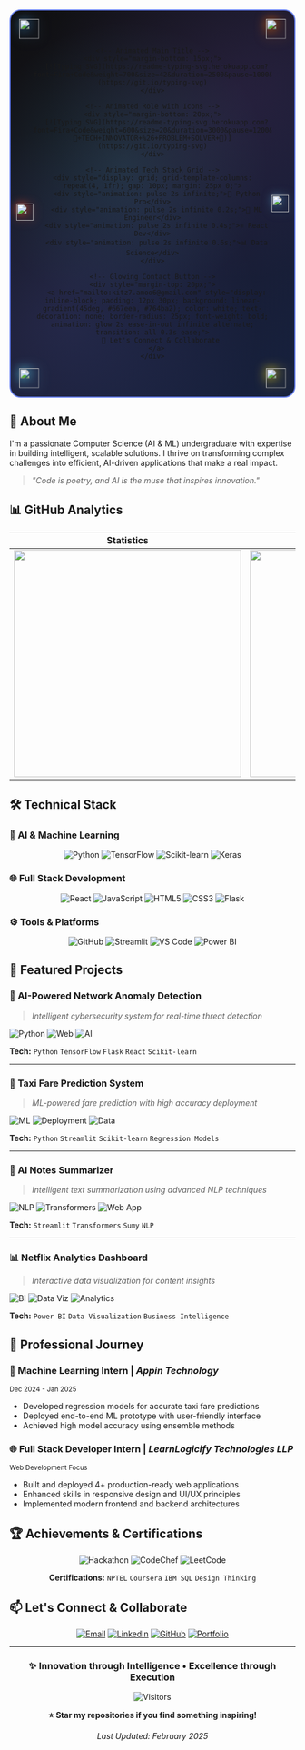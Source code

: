 <div align="center">

<!-- Advanced Animated Banner with Multiple Corner Icons -->
<div style="position: relative; padding: 50px 40px; background: linear-gradient(135deg, #0f0f0f 0%, #1a1a2e 50%, #16213e 100%); border-radius: 20px; border: 2px solid #667eea; position: relative; overflow: hidden;">

  <!-- Animated Background Pattern -->
  <div style="position: absolute; top: 0; left: 0; right: 0; bottom: 0; background: 
              radial-gradient(circle at 20% 80%, #667eea22 0%, transparent 50%),
              radial-gradient(circle at 80% 20%, #764ba222 0%, transparent 50%),
              radial-gradient(circle at 40% 40%, #4ECDC422 0%, transparent 50%); 
              animation: backgroundShift 8s ease-in-out infinite alternate;">
  </div>

  <!-- Corner Tech Icons with Different Animations -->
  <!-- Top Left - Python -->
  <div style="position: absolute; top: 15px; left: 15px; animation: bounce 2s ease-in-out infinite;">
    <img src="https://cdn.jsdelivr.net/gh/devicons/devicon/icons/python/python-original.svg" width="35" height="35" style="filter: drop-shadow(0 0 10px #3776AB);" />
  </div>
  
  <!-- Top Right - TensorFlow -->
  <div style="position: absolute; top: 15px; right: 15px; animation: bounce 2s ease-in-out infinite 0.5s;">
    <img src="https://cdn.jsdelivr.net/gh/devicons/devicon/icons/tensorflow/tensorflow-original.svg" width="35" height="35" style="filter: drop-shadow(0 0 10px #FF6F00);" />
  </div>
  
  <!-- Bottom Left - React -->
  <div style="position: absolute; bottom: 15px; left: 15px; animation: bounce 2s ease-in-out infinite 1s;">
    <img src="https://cdn.jsdelivr.net/gh/devicons/devicon/icons/react/react-original.svg" width="35" height="35" style="filter: drop-shadow(0 0 10px #61DAFB);" />
  </div>
  
  <!-- Bottom Right - JavaScript -->
  <div style="position: absolute; bottom: 15px; right: 15px; animation: bounce 2s ease-in-out infinite 1.5s;">
    <img src="https://cdn.jsdelivr.net/gh/devicons/devicon/icons/javascript/javascript-original.svg" width="35" height="35" style="filter: drop-shadow(0 0 10px #F7DF1E);" />
  </div>

  <!-- Additional Side Icons -->
  <!-- Middle Left - AI -->
  <div style="position: absolute; top: 50%; left: 10px; transform: translateY(-50%); animation: float 4s ease-in-out infinite;">
    <img src="https://cdn.jsdelivr.net/gh/devicons/devicon/icons/pytorch/pytorch-original.svg" width="30" height="30" style="filter: drop-shadow(0 0 8px #EE4C2C);" />
  </div>
  
  <!-- Middle Right - Database -->
  <div style="position: absolute; top: 50%; right: 10px; transform: translateY(-50%); animation: float 4s ease-in-out infinite 2s;">
    <img src="https://cdn.jsdelivr.net/gh/devicons/devicon/icons/mysql/mysql-original.svg" width="30" height="30" style="filter: drop-shadow(0 0 8px #4479A1);" />
  </div>

  <!-- Main Content -->
  <div style="position: relative; z-index: 2;">
    
    <!-- Animated Main Title -->
    <div style="margin-bottom: 15px;">
      [![Typing SVG](https://readme-typing-svg.herokuapp.com?font=Fira+Code&weight=700&size=42&duration=2500&pause=1000&color=667EEA&center=true&vCenter=true&width=650&lines=AMIRTHA+VARSHNI+M)](https://git.io/typing-svg)
    </div>

    <!-- Animated Role with Icons -->
    <div style="margin-bottom: 20px;">
      [![Typing SVG](https://readme-typing-svg.herokuapp.com?font=Fira+Code&weight=600&size=20&duration=3000&pause=1200&color=4ECDC4&center=true&vCenter=true&width=700&lines=✨+AI+%26+MACHINE+LEARNING+DEVELOPER+✨;⚡+FULL+STACK+ENGINEER+⚡;🚀+TECH+INNOVATOR+%26+PROBLEM+SOLVER+🚀)](https://git.io/typing-svg)
    </div>

    <!-- Animated Tech Stack Grid -->
    <div style="display: grid; grid-template-columns: repeat(4, 1fr); gap: 10px; margin: 25px 0;">
      <div style="animation: pulse 2s infinite;">🐍 Python Pro</div>
      <div style="animation: pulse 2s infinite 0.2s;">🤖 ML Engineer</div>
      <div style="animation: pulse 2s infinite 0.4s;">⚛️ React Dev</div>
      <div style="animation: pulse 2s infinite 0.6s;">📊 Data Science</div>
    </div>

    <!-- Glowing Contact Button -->
    <div style="margin-top: 20px;">
      <a href="mailto:kitz7.amoo6@gmail.com" style="display: inline-block; padding: 12px 30px; background: linear-gradient(45deg, #667eea, #764ba2); color: white; text-decoration: none; border-radius: 25px; font-weight: bold; animation: glow 2s ease-in-out infinite alternate; transition: all 0.3s ease;">
        📧 Let's Connect & Collaborate
      </a>
    </div>

  </div>

</div>

<!-- Advanced CSS Animations -->
<style>
  @keyframes bounce {
    0%, 100% { transform: translateY(0) scale(1); }
    50% { transform: translateY(-8px) scale(1.1); }
  }
  
  @keyframes float {
    0%, 100% { transform: translateY(0px) translateX(0px); }
    33% { transform: translateY(-5px) translateX(3px); }
    66% { transform: translateY(3px) translateX(-5px); }
  }
  
  @keyframes pulse {
    0%, 100% { opacity: 1; transform: scale(1); }
    50% { opacity: 0.8; transform: scale(1.05); }
  }
  
  @keyframes glow {
    0% { box-shadow: 0 0 5px #667eea, 0 0 10px #667eea; }
    100% { box-shadow: 0 0 15px #667eea, 0 0 30px #764ba2, 0 0 45px #4ECDC4; }
  }
  
  @keyframes backgroundShift {
    0% { background-position: 0% 0%; }
    100% { background-position: 100% 100%; }
  }
</style>

</div>

## 👋 About Me

I'm a passionate Computer Science (AI & ML) undergraduate with expertise in building intelligent, scalable solutions. I thrive on transforming complex challenges into efficient, AI-driven applications that make a real impact.

> *"Code is poetry, and AI is the muse that inspires innovation."*

## 📊 GitHub Analytics

<div align="center">

| **Statistics** | **Streak** | **Languages** |
| :---: | :---: | :---: |
| <img src="https://github-readme-stats.vercel.app/api?username=amirtha-1412&show_icons=true&theme=algolia&hide_border=true&bg_color=00000000" width="400"> | <img src="https://github-readme-streak-stats.herokuapp.com/?user=amirtha-1412&theme=algolia&hide_border=true&background=00000000" width="400"> | <img src="https://github-readme-stats.vercel.app/api/top-langs/?username=amirtha-1412&layout=compact&theme=algolia&hide_border=true&bg_color=00000000" width="300"> |

</div>

## 🛠️ Technical Stack

### **🤖 AI & Machine Learning**
<div align="center">

![Python](https://img.shields.io/badge/Python-3776AB?style=for-the-badge&logo=python&logoColor=white)
![TensorFlow](https://img.shields.io/badge/TensorFlow-FF6F00?style=for-the-badge&logo=tensorflow&logoColor=white)
![Scikit-learn](https://img.shields.io/badge/Scikit--learn-F7931E?style=for-the-badge&logo=scikit-learn&logoColor=white)
![Keras](https://img.shields.io/badge/Keras-D00000?style=for-the-badge&logo=keras&logoColor=white)

</div>

### **🌐 Full Stack Development**
<div align="center">

![React](https://img.shields.io/badge/React-61DAFB?style=for-the-badge&logo=react&logoColor=black)
![JavaScript](https://img.shields.io/badge/JavaScript-F7DF1E?style=for-the-badge&logo=javascript&logoColor=black)
![HTML5](https://img.shields.io/badge/HTML5-E34F26?style=for-the-badge&logo=html5&logoColor=white)
![CSS3](https://img.shields.io/badge/CSS3-1572B6?style=for-the-badge&logo=css3&logoColor=white)
![Flask](https://img.shields.io/badge/Flask-000000?style=for-the-badge&logo=flask&logoColor=white)

</div>

### **⚙️ Tools & Platforms**
<div align="center">

![GitHub](https://img.shields.io/badge/GitHub-181717?style=for-the-badge&logo=github&logoColor=white)
![Streamlit](https://img.shields.io/badge/Streamlit-FF4B4B?style=for-the-badge&logo=streamlit&logoColor=white)
![VS Code](https://img.shields.io/badge/VS_Code-007ACC?style=for-the-badge&logo=visual-studio-code&logoColor=white)
![Power BI](https://img.shields.io/badge/Power_BI-F2C811?style=for-the-badge&logo=powerbi&logoColor=black)

</div>

## 🌟 Featured Projects

### **🔐 AI-Powered Network Anomaly Detection**
> *Intelligent cybersecurity system for real-time threat detection*

![Python](https://img.shields.io/badge/Python-TensorFlow-green)
![Web](https://img.shields.io/badge/Web-Flask%2BReact-orange)
![AI](https://img.shields.io/badge/AI-Deep%20Learning-purple)

**Tech:** `Python` `TensorFlow` `Flask` `React` `Scikit-learn`

---

### **🚕 Taxi Fare Prediction System**
> *ML-powered fare prediction with high accuracy deployment*

![ML](https://img.shields.io/badge/ML-Regression-yellow)
![Deployment](https://img.shields.io/badge/Deployed-Streamlit-brightgreen)
![Data](https://img.shields.io/badge/Data-Science-blue)

**Tech:** `Python` `Streamlit` `Scikit-learn` `Regression Models`

---

### **📝 AI Notes Summarizer**
> *Intelligent text summarization using advanced NLP techniques*

![NLP](https://img.shields.io/badge/NLP-Summarization-purple)
![Transformers](https://img.shields.io/badge/Transformers-HuggingFace-red)
![Web App](https://img.shields.io/badge/Web%20App-Streamlit-orange)

**Tech:** `Streamlit` `Transformers` `Sumy` `NLP`

---

### **📊 Netflix Analytics Dashboard**
> *Interactive data visualization for content insights*

![BI](https://img.shields.io/badge/Business-Intelligence-blue)
![Data Viz](https://img.shields.io/badge/Data-Visualization-orange)
![Analytics](https://img.shields.io/badge/Analytics-Dashboard-green)

**Tech:** `Power BI` `Data Visualization` `Business Intelligence`

## 💼 Professional Journey

### **🤖 Machine Learning Intern** | *Appin Technology* 
<sub>Dec 2024 - Jan 2025</sub>

- Developed regression models for accurate taxi fare predictions
- Deployed end-to-end ML prototype with user-friendly interface
- Achieved high model accuracy using ensemble methods

### **🌐 Full Stack Developer Intern** | *LearnLogicify Technologies LLP*
<sub>Web Development Focus</sub>

- Built and deployed 4+ production-ready web applications
- Enhanced skills in responsive design and UI/UX principles
- Implemented modern frontend and backend architectures

## 🏆 Achievements & Certifications

<div align="center">

![Hackathon](https://img.shields.io/badge/TNWISE_Hackathon_2025-2nd_Prize-success)
![CodeChef](https://img.shields.io/badge/CodeChef-80%2B_Contests-competitive)
![LeetCode](https://img.shields.io/badge/LeetCode-Problem_Solver-important)

**Certifications:** `NPTEL` `Coursera` `IBM SQL` `Design Thinking`

</div>

## 📫 Let's Connect & Collaborate

<div align="center">

[![Email](https://img.shields.io/badge/📧_Email-kitz7.amoo6@gmail.com-EA4335?style=for-the-badge&logo=gmail&logoColor=white)](mailto:kitz7.amoo6@gmail.com)
[![LinkedIn](https://img.shields.io/badge/💼_LinkedIn-Amirtha_Varshni-0A66C2?style=for-the-badge&logo=linkedin&logoColor=white)](https://linkedin.com/in/amirtha-varshni-m)
[![GitHub](https://img.shields.io/badge/🐙_GitHub-amirtha--1412-181717?style=for-the-badge&logo=github&logoColor=white)](https://github.com/amirtha-1412)
[![Portfolio](https://img.shields.io/badge/🌐_Portfolio-Coming_Soon-6E5494?style=for-the-badge&logo=react&logoColor=white)](#)

</div>

---

<div align="center">

### **✨ Innovation through Intelligence • Excellence through Execution**

![Visitors](https://komarev.com/ghpvc/?username=amirtha-1412&color=blueviolet&style=flat-square&label=PROFILE+VIEWS)

**⭐ Star my repositories if you find something inspiring!**

*Last Updated: February 2025*

</div>
